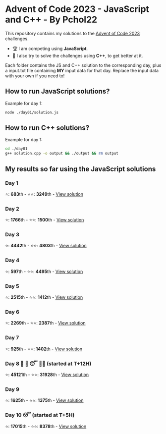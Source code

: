 # Advent of Code 2023 - JavaScript and C++ - By Pchol22

This repository contains my solutions to the [Advent of Code 2023](https://adventofcode.com/2023) challenges.

- 🏆 I am competing using **JavaScript**.
- 🐣 I also try to solve the challenges using **C++**, to get better at it.

Each folder contains the JS and C++ solution to the corresponding day, plus a input.txt file containing **MY** input data for that day. Replace the input data with your own if you need to!

## How to run JavaScript solutions?

Example for day 1:

```bash
node ./day01/solution.js
```

## How to run C++ solutions?

Example for day 1:

```bash
cd ./day01
g++ solution.cpp -o output && ./output && rm output
```

## My results so far using the **JavaScript** solutions

### Day 1

⭐️: **683**th - ⭐️⭐️: **3249**th - [View solution](./day01/solution.js)

### Day 2

⭐️: **1766**th - ⭐️⭐️: **1500**th - [View solution](./day02/solution.js)

### Day 3

⭐️: **4442**th - ⭐️⭐️: **4803**th - [View solution](./day03/solution.js)

### Day 4

⭐️: **597**th - ⭐️⭐️: **4495**th - [View solution](./day04/solution.js)

### Day 5

⭐️: **2515**th - ⭐️⭐️: **1412**th - [View solution](./day05/solution.js)

### Day 6

⭐️: **2269**th - ⭐️⭐️: **2387**th - [View solution](./day06/solution.js)

### Day 7

⭐️: **925**th - ⭐️⭐️: **1402**th - [View solution](./day07/solution.js)

### Day 8 🍻 🤮 😴 😵‍💫 (started at T+12H)

⭐️: **45121**th - ⭐️⭐️: **31928**th - [View solution](./day08/solution.js)

### Day 9

⭐️: **1625**th - ⭐️⭐️: **1375**th - [View solution](./day09/solution.js)

### Day 10 😴 (started at T+5H)

⭐️: **17015**th - ⭐️⭐️: **8378**th - [View solution](./day10/solution.js)
